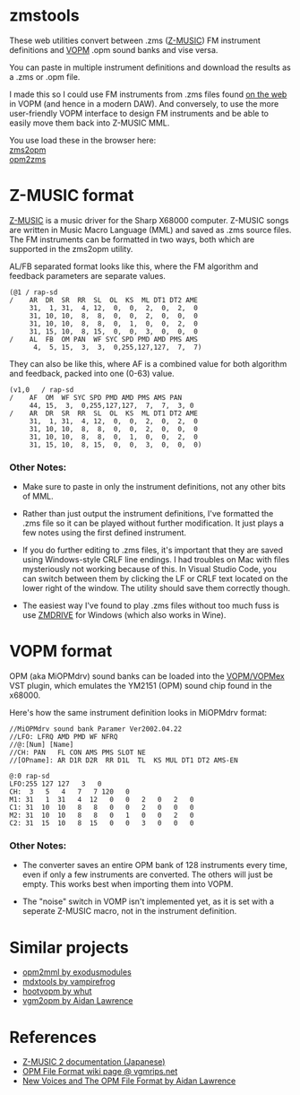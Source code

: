 # zmstools

These web utilities convert between .zms ([Z-MUSIC](https://web.archive.org/web/20240126144946/http://www.z-z-z.jp/zmusic/)) FM instrument definitions and [VOPM](http://picopicose.com/software.html) .opm sound banks and vise versa. 

You can paste in multiple instrument definitions and download the results as a .zms or .opm file. 

I made this so I could use FM instruments from .zms files found [on the web](http://most.bigmoney.biz/g0org/music/?cat=50&paged=4) in VOPM (and hence in a modern DAW). And conversely, to use the more user-friendly VOPM interface to design FM instruments and be able to easily move them back into Z-MUSIC MML.

You use load these in the browser here:    
[zms2opm](https://mattkuebrich.com/zmstools/zms2opm.html)   
[opm2zms](https://mattkuebrich.com/zmstools/opm2zms.html)

# Z-MUSIC format

[Z-MUSIC](https://web.archive.org/web/20240126144946/http://www.z-z-z.jp/zmusic/) is a music driver for the Sharp X68000 computer. Z-MUSIC songs are written in Music Macro Language (MML) and saved as .zms source files. The FM instruments can be formatted in two ways, both which are supported in the zms2opm utility. 

AL/FB separated format looks like this, where the FM algorithm and feedback parameters are separate values.

```
(@1	/ rap-sd
/	 AR  DR  SR  RR  SL  OL  KS  ML DT1 DT2 AME
	 31,  1, 31,  4, 12,  0,  0,  2,  0,  2,  0
	 31, 10, 10,  8,  8,  0,  0,  2,  0,  0,  0
	 31, 10, 10,  8,  8,  0,  1,  0,  0,  2,  0
	 31, 15, 10,  8, 15,  0,  0,  3,  0,  0,  0
/	 AL  FB  OM PAN  WF SYC SPD PMD AMD PMS AMS
	  4,  5, 15,  3,  3,  0,255,127,127,  7,  7)
```

They can also be like this, where AF is a combined value for both algorithm and feedback, packed into one (0-63) value. 

```
(v1,0	/ rap-sd
/	 AF  OM  WF SYC SPD PMD AMD PMS AMS PAN
	 44, 15,  3,  0,255,127,127,  7,  7,  3, 0
/	 AR  DR  SR  RR  SL  OL  KS  ML DT1 DT2 AME
	 31,  1, 31,  4, 12,  0,  0,  2,  0,  2,  0
	 31, 10, 10,  8,  8,  0,  0,  2,  0,  0,  0
	 31, 10, 10,  8,  8,  0,  1,  0,  0,  2,  0
	 31, 15, 10,  8, 15,  0,  0,  3,  0,  0,  0)
```

### Other Notes: 
* Make sure to paste in only the instrument definitions, not any other bits of MML.

* Rather than just output the instrument definitions, I've formatted the .zms file so it can be played without further modification. It just plays a few notes using the first defined instrument.

* If you do further editing to .zms files, it's important that they are saved using Windows-style CRLF line endings. I had troubles on Mac with files mysteriously not working because of this. In Visual Studio Code, you can switch between them by clicking the LF or CRLF text located on the lower right of the window. The utility should save them correctly though.

* The easiest way I've found to play .zms files without too much fuss is use [ZMDRIVE](https://t.co/ovnG4JLugE) for Windows (which also works in Wine).

# VOPM format

OPM (aka MiOPMdrv) sound banks can be loaded into the [VOPM/VOPMex](http://picopicose.com/software.html) VST plugin, which emulates the YM2151 (OPM) sound chip found in the x68000. 

 Here's how the same instrument definition looks in MiOPMdrv format:

 ```
//MiOPMdrv sound bank Paramer Ver2002.04.22 
//LFO: LFRQ AMD PMD WF NFRQ
//@:[Num] [Name]
//CH: PAN	FL CON AMS PMS SLOT NE
//[OPname]: AR D1R D2R	RR D1L	TL	KS MUL DT1 DT2 AMS-EN

@:0 rap-sd
LFO:255 127 127   3   0
CH:  3   5   4   7   7 120   0
M1: 31   1  31   4  12   0   0   2   0   2   0
C1: 31  10  10   8   8   0   0   2   0   0   0
M2: 31  10  10   8   8   0   1   0   0   2   0
C2: 31  15  10   8  15   0   0   3   0   0   0
```

### Other Notes:

* The converter saves an entire OPM bank of 128 instruments every time, even if only a few instruments are converted. The others will just be empty. This works best when importing them into VOPM.

* The "noise" switch in VOMP isn't implemented yet, as it is set with a seperate Z-MUSIC macro, not in the instrument definition.

# Similar projects
* [opm2mml by exodusmodules](https://nfggames.com/forum2/index.php?topic=5992.0)
* [mdxtools by vampirefrog](https://github.com/vampirefrog/mdxtools)
* [hootvopm by whut](https://git.lain.church/whut/hootvopm)
* [vgm2opm by Aidan Lawrence](https://github.com/AidanHockey5/MegaMIDI/tree/master/tools/vgm2opm)

# References
* [Z-MUSIC 2 documentation (Japanese)](https://nfggames.com/X68000/Documentation/Zmusic/zmusic2.txt)
* [OPM File Format wiki page @ vgmrips.net](https://vgmrips.net/wiki/OPM_File_Format)
* [New Voices and The OPM File Format by Aidan Lawrence](https://www.aidanlawrence.com/mega-midi-a-playable-version-of-my-hardware-sega-genesis-synth/#opmformat)



